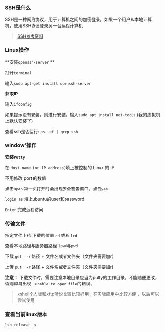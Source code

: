 ### SSH是什么

 SSH是一种网络协议，用于计算机之间的加密登录。如果一个用户从本地计算机，使用SSH协议登录另一台远程计算机 

>  [SSH参考资料]( https://blog.csdn.net/u013452337/article/details/80847113 ) 

### Linux操作

**安装`openssh-server` **

打开`terminal` 

输入` sudo apt-get install openssh-server `

**获取IP**

输入`ifconfig` 

如果提示没有安装，则进行安装，输入`sudo apt install net-tools` (我的虚拟机上默认安装了)

 查看ssh是否运行: `ps -ef | grep ssh `





### window'操作

**安装`Putty`**

 在 `Host name (or IP address)`填上被控制的 Linux 的 IP 

 不用修改 port 的数值 

点击`Open` 第一次打开时会出现安全警告窗口，点击`yes` 

`login as` 填上ubuntu的user和password

`Enter` 完成远程访问



### 传输文件

 指定文件上传|下载的位置 `cd` 或者 `lcd`

 查看本地路径与服务器路径 `lpwd`与`pwd` 

下载 `get  -r`  路径 + 文件名或者文件夹（文件夹需要加r）

上传 `put  -r`  路径 + 文件名或者文件夹（文件夹需要加r)

 **注意：** 下载文件时，需要注意本地目录应当为putty的工作目录，不能随便更改，否则容易出现：`unable to open file`的错误。 



> xshell个人版和xftp听说比较比较好用，在实际应用中比较方便 ，以后可以尝试使用

###  查看当前linux版本

 `lsb_release -a`

